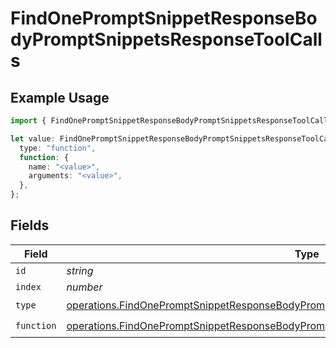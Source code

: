 # FindOnePromptSnippetResponseBodyPromptSnippetsResponseToolCalls

## Example Usage

```typescript
import { FindOnePromptSnippetResponseBodyPromptSnippetsResponseToolCalls } from "orq-poc-typescript-multi-env-version/models/operations";

let value: FindOnePromptSnippetResponseBodyPromptSnippetsResponseToolCalls = {
  type: "function",
  function: {
    name: "<value>",
    arguments: "<value>",
  },
};
```

## Fields

| Field                                                                                                                                                                                                | Type                                                                                                                                                                                                 | Required                                                                                                                                                                                             | Description                                                                                                                                                                                          |
| ---------------------------------------------------------------------------------------------------------------------------------------------------------------------------------------------------- | ---------------------------------------------------------------------------------------------------------------------------------------------------------------------------------------------------- | ---------------------------------------------------------------------------------------------------------------------------------------------------------------------------------------------------- | ---------------------------------------------------------------------------------------------------------------------------------------------------------------------------------------------------- |
| `id`                                                                                                                                                                                                 | *string*                                                                                                                                                                                             | :heavy_minus_sign:                                                                                                                                                                                   | N/A                                                                                                                                                                                                  |
| `index`                                                                                                                                                                                              | *number*                                                                                                                                                                                             | :heavy_minus_sign:                                                                                                                                                                                   | N/A                                                                                                                                                                                                  |
| `type`                                                                                                                                                                                               | [operations.FindOnePromptSnippetResponseBodyPromptSnippetsResponse200ApplicationJson2Type](../../models/operations/findonepromptsnippetresponsebodypromptsnippetsresponse200applicationjson2type.md) | :heavy_check_mark:                                                                                                                                                                                   | N/A                                                                                                                                                                                                  |
| `function`                                                                                                                                                                                           | [operations.FindOnePromptSnippetResponseBodyPromptSnippetsResponseFunction](../../models/operations/findonepromptsnippetresponsebodypromptsnippetsresponsefunction.md)                               | :heavy_check_mark:                                                                                                                                                                                   | N/A                                                                                                                                                                                                  |